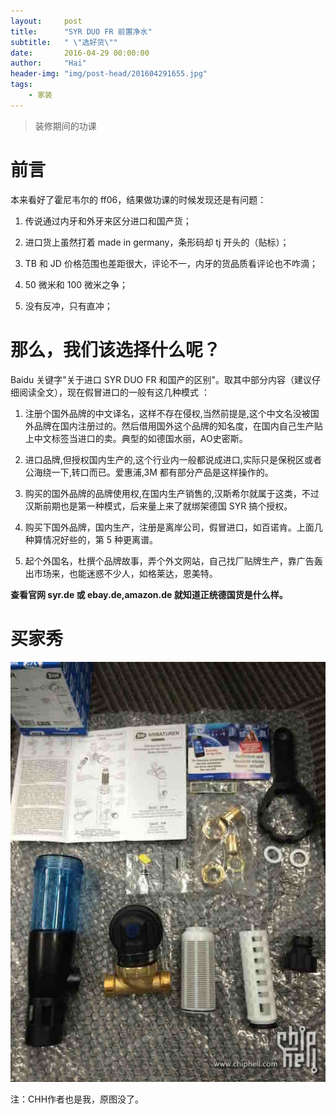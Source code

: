 ```yaml
---
layout:     post
title:      "SYR DUO FR 前置净水"
subtitle:   " \"选好货\""
date:       2016-04-29 00:00:00
author:     "Hai"
header-img: "img/post-head/201604291655.jpg"
tags:
    - 家装
---
```


> 装修期间的功课

# 前言

本来看好了霍尼韦尔的 ff06，结果做功课的时候发现还是有问题：

1.  传说通过内牙和外牙来区分进口和国产货；

2. 进口货上虽然打着 made in germany，条形码却 tj 开头的（贴标）；

3. TB 和 JD 价格范围也差距很大，评论不一，内牙的货品质看评论也不咋滴；

4. 50 微米和 100 微米之争；

5. 没有反冲，只有直冲；

# 那么，我们该选择什么呢？

Baidu 关键字"关于进口 SYR DUO FR 和国产的区别"。取其中部分内容（建议仔细阅读全文），现在假冒进口的一般有这几种模式 ：

1. 注册个国外品牌的中文译名，这样不存在侵权,当然前提是,这个中文名没被国外品牌在国内注册过的。然后借用国外这个品牌的知名度，在国内自己生产贴上中文标签当进口的卖。典型的如德国水丽，AO史密斯。

2. 进口品牌,但授权国内生产的,这个行业内一般都说成进口,实际只是保税区或者公海绕一下,转口而已。爱惠浦,3M 都有部分产品是这样操作的。

3. 购买的国外品牌的品牌使用权,在国内生产销售的,汉斯希尔就属于这类，不过汉斯前期也是第一种模式，后来量上来了就绑架德国 SYR 搞个授权。

4. 购买下国外品牌，国内生产，注册是离岸公司，假冒进口，如百诺肯。上面几种算情况好些的，第 5 种更离谱。

5. 起个外国名，杜撰个品牌故事，弄个外文网站，自己找厂贴牌生产，靠广告轰出市场来，也能迷惑不少人，如格莱达，恩美特。


**查看官网 syr.de 或 ebay.de,amazon.de 就知道正统德国货是什么样。**

# 买家秀
![](https://raw.githubusercontent.com/zqhai/zqhai.github.io/master/img/post/201604291705.jpg)

注：CHH作者也是我，原图没了。